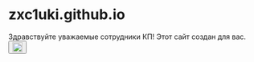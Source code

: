 # zxc1uki.github.io
Здравствуйте уважаемые сотрудники КП! Этот сайт создан для вас.
<button type="button">
  <img src="icon.svg" alt="🎇" width="20" height="20">
</button> 
